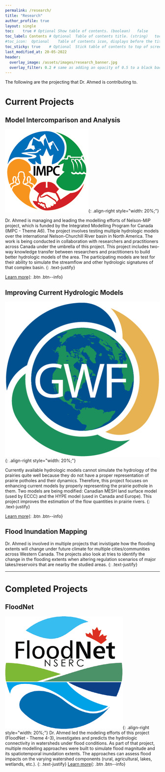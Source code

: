```yaml
---
permalink: /research/
title: "Research"
author_profile: true
layout: single
toc: 	true # Optional	Show table of contents. (boolean)	false
toc_label: Contents	# Optional	Table of contents title. (string)	toc_label in UI Text data file.
#toc_icon:	Optional	Table of contents icon, displays before the title. (string)	Font Awesome  file-alt icon. Other FA icons can be used instead.
toc_sticky: true	# Optional	Stick table of contents to top of screen.	false
last_modified_at: 20-05-2022
header:
  overlay_image: /assets/images/research_banner.jpg
  overlay_filter: 0.2 # same as adding an opacity of 0.5 to a black background
---
```

The following are the projecting that Dr. Ahmed is contributing to.
# Current Projects

## Model Intercomparison and Analysis

![IMPC logo](/assets/images/IMPC_logo.png "Integrated Modelling Program for Canada"){: .align-right style="width: 20%;"}

Dr. Ahmed is managing and leading the modelling efforts of Nelson-MiP project, which is funded by the Integrated Modelling Program for Canada (IMPC - Theme A6). The project involves testing multiple hydrologic models over the international Nelson-Churchill River basin in North America. The work is being conducted in collaboration with researchers and practitioners across Canada under the umbrella of this project. This project includes two-way knowledge transfer between researchers and practitioners to build better hydrologic models of the area. The participating models are test for their ability to simulate the streamflow and other hydrologic signatures of that complex basin.
{: .text-justify}

[Learn more](https://gwf.usask.ca/impc/science/research-themes/theme-a6.php){: .btn .btn--info}

## Improving Current Hydrologic Models

![GWF logo](/assets/images/GWF_logo.png "Global Water Futures"){: .align-right style="width: 20%;"}

Currently available hydrologic models cannot simulate the hydrology of the prairies quite well because they do not have a proper representation of prairie potholes and their dynamics. Therefore, this project focuses on enhancing current models by properly representing the prairie pothole in them. Two models are being modified: Canadian MESH land surface model (used by ECCC) and the HYPE model (used in Canada and Europe). This project improves the estimation of the flow quantities in prairie rivers.
{: .text-justify}

[Learn more](https://gwf.usask.ca/core-modelling/index.php){: .btn .btn--info}

## Flood Inundation Mapping

Dr. Ahmed is involved in multiple projects that invistigate how the flooding extents will change under future climate for multiple cities/communities across Western Canada. The projects also look at tries to identify the change in the flooding extents when altering regulation scenarios of major lakes/reservoirs that are nearby the studied areas.
{: .text-justify}
______________


# Completed Projects

## FloodNet

![FloodNet logo](/assets/images/FloodNet_logo.png "FloodNet"){: .align-right style="width: 20%;"} 
Dr. Ahmed led the modeling efforts of this project (FloodNet - Theme 4-3), investigates and predicts the hydrologic connectivity in watersheds under flood conditions. As part of that project, multiple modelling approaches were built to simulate flood magnitude and its spatiotemporal inundation extents. The approaches can assess flood impacts on the varying watershed components (rural, agricultural, lakes, wetlands, etc.). 
{: .text-justify}
[Learn more](https://floodnet.webflow.io/){: .btn .btn--info}